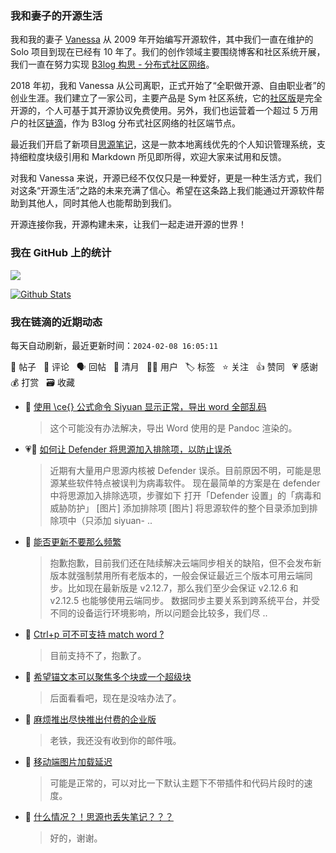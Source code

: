 ### 我和妻子的开源生活

我和我的妻子 [Vanessa](https://github.com/Vanessa219) 从 2009 年开始编写开源软件，其中我们一直在维护的 Solo 项目到现在已经有 10 年了。我们的创作领域主要围绕博客和社区系统开展，我们一直在努力实现 [B3log 构思 - 分布式社区网络](https://ld246.com/article/1546941897596)。

2018 年初，我和 Vanessa 从公司离职，正式开始了“全职做开源、自由职业者”的创业生涯。我们建立了一家公司，主要产品是 Sym 社区系统，它的[社区版](https://github.com/88250/symphony)是完全开源的，个人可基于其开源协议免费使用。另外，我们也运营着一个超过 5 万用户的社区[链滴](https://ld246.com)，作为 B3log 分布式社区网络的社区端节点。

最近我们开启了新项目[思源笔记](https://github.com/siyuan-note/siyuan)，这是一款本地离线优先的个人知识管理系统，支持细粒度块级引用和 Markdown 所见即所得，欢迎大家来试用和反馈。

对我和 Vanessa 来说，开源已经不仅仅只是一种爱好，更是一种生活方式，我们对这条“开源生活”之路的未来充满了信心。希望在这条路上我们能通过开源软件帮助到其他人，同时其他人也能帮助到我们。

开源连接你我，开源构建未来，让我们一起走进开源的世界！

### 我在 GitHub 上的统计

<a title="Hits" target="_blank" href="https://github.com/88250/88250"><img src="https://hits.b3log.org/88250/88250.svg"></a>

[![Github Stats](https://github-readme-stats.vercel.app/api?username=88250&theme=tokyonight&show_icons=true)](https://github.com/88250)

<!--events start -->

### 我在链滴的近期动态

每天自动刷新，最近更新时间：`2024-02-08 16:05:11`

📝 帖子 &nbsp; 💬 评论 &nbsp; 🗣 回帖 &nbsp; 🌙 清月 &nbsp; 👨‍💻 用户 &nbsp; 🏷️ 标签 &nbsp; ⭐️ 关注 &nbsp; 👍 赞同 &nbsp; 💗 感谢 &nbsp; 💰 打赏 &nbsp; 🗃 收藏

* 💬 [使用 \ce{} 公式命令 Siyuan 显示正常，导出 word 全部乱码](https://ld246.com/article/1707361188978/comment/1707361665360#comments)

  > 这个可能没有办法解决，导出 Word 使用的是 Pandoc 渲染的。
* 💗📝 [如何让 Defender 将思源加入排除项，以防止误杀](https://ld246.com/article/1707326088452)

  > 近期有大量用户思源内核被 Defender 误杀。目前原因不明，可能是思源某些软件特点被误判为病毒软件。 现在最简单的方案是在 defender 中将思源加入排除选项，步骤如下 打开「Defender 设置」的「病毒和威胁防护」 [图片] 添加排除项 [图片] 将思源软件的整个目录添加到排除项中（只添加 siyuan- ..
* 💬 [能否更新不要那么频繁](https://ld246.com/article/1707294559686/comment/1707301120384#comments)

  > 抱歉抱歉，目前我们还在陆续解决云端同步相关的缺陷，但不会发布新版本就强制禁用所有老版本的，一般会保证最近三个版本可用云端同步。比如现在最新版是 v2.12.7，那么我们至少会保证 v2.12.6 和 v2.12.5 也能够使用云端同步。 数据同步主要关系到跨系统平台，并受不同的设备运行环境影响，所以问题会比较多，我们尽 ..
* 💬 [Ctrl+p 可不可支持 match word ?](https://ld246.com/article/1706515655292/comment/1707281854546#comments)

  > 目前支持不了，抱歉了。
* 💬 [希望锚文本可以聚焦多个块或一个超级块](https://ld246.com/article/1707212976376/comment/1707273643709#comments)

  > 后面看看吧，现在是没啥办法了。
* 💬 [麻烦推出尽快推出付费的企业版](https://ld246.com/article/1707085223340/comment/1707265404973#comments)

  > 老铁，我还没有收到你的邮件哦。
* 💬 [移动端图片加载延迟](https://ld246.com/article/1707238003247/comment/1707252301837#comments)

  > 可能是正常的，可以对比一下默认主题下不带插件和代码片段时的速度。
* 💬 [什么情况？！思源也丢失笔记？？？](https://ld246.com/article/1706835819793/comment/1707236722518#comments)

  > 好的，谢谢。


<!--events end -->
